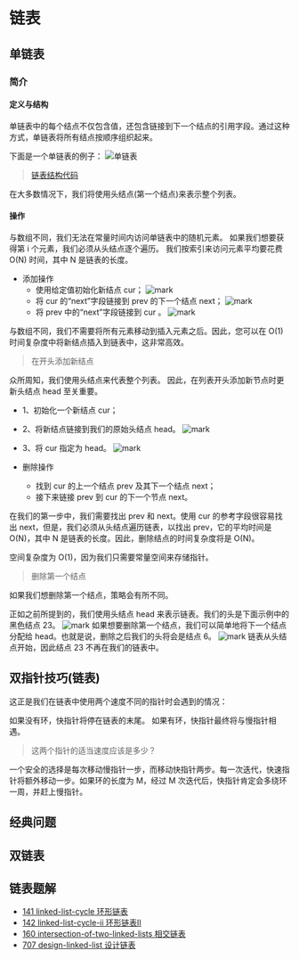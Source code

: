# 链表

## 单链表

### 简介

#### 定义与结构

单链表中的每个结点不仅包含值，还包含链接到下一个结点的引用字段。通过这种方式，单链表将所有结点按顺序组织起来。

下面是一个单链表的例子：
![单链表](http://picture.geniusdsy.cn/picture/20191221/2mBlYwcXlP2x.png?imageslim)

> [链表结构代码](https://github.com/GeniusDSY/LeetCode/blob/master/src/base/ListNode.java)

在大多数情况下，我们将使用头结点(第一个结点)来表示整个列表。

#### 操作

与数组不同，我们无法在常量时间内访问单链表中的随机元素。 如果我们想要获得第 i 个元素，我们必须从头结点逐个遍历。 我们按索引来访问元素平均要花费 O(N) 时间，其中 N 是链表的长度。

- 添加操作
    - 使用给定值初始化新结点 cur；
    ![mark](http://picture.geniusdsy.cn/picture/20191224/ru5QumHTJBXw.png?imageslim)
    - 将 cur 的“next”字段链接到 prev 的下一个结点 next；
    ![mark](http://picture.geniusdsy.cn/picture/20191224/BqWR2s44twCx.png?imageslim)
    - 将 prev 中的“next”字段链接到 cur 。
    ![mark](http://picture.geniusdsy.cn/picture/20191224/oJXIG8LdEkJs.png?imageslim)
    
与数组不同，我们不需要将所有元素移动到插入元素之后。因此，您可以在 O(1) 
时间复杂度中将新结点插入到链表中，这非常高效。

> 在开头添加新结点

众所周知，我们使用头结点来代表整个列表。
因此，在列表开头添加新节点时更新头结点 head 至关重要。
- 1、初始化一个新结点 cur；
- 2、将新结点链接到我们的原始头结点 head。
![mark](http://picture.geniusdsy.cn/picture/20191224/R5ctQ4ccFgw7.png?imageslim)
- 3、将 cur 指定为 head。
![mark](http://picture.geniusdsy.cn/picture/20191224/9tkEBfKX4oCO.png?imageslim)

- 删除操作

    - 找到 cur 的上一个结点 prev 及其下一个结点 next；
    - 接下来链接 prev 到 cur 的下一个节点 next。

在我们的第一步中，我们需要找出 prev 和 next。使用 cur 的参考字段很容易找出 next，但是，我们必须从头结点遍历链表，以找出 prev，它的平均时间是 O(N)，其中 N 是链表的长度。因此，删除结点的时间复杂度将是 O(N)。

空间复杂度为 O(1)，因为我们只需要常量空间来存储指针。

> 删除第一个结点

如果我们想删除第一个结点，策略会有所不同。

正如之前所提到的，我们使用头结点 head 来表示链表。我们的头是下面示例中的黑色结点 23。
![mark](http://picture.geniusdsy.cn/picture/20191224/KqhDLrVjic6d.png?imageslim)
如果想要删除第一个结点，我们可以简单地将下一个结点分配给 head。也就是说，删除之后我们的头将会是结点 6。
![mark](http://picture.geniusdsy.cn/picture/20191224/pmBfnEQabQvg.png?imageslim)
链表从头结点开始，因此结点 23 不再在我们的链表中。

## 双指针技巧(链表)
这正是我们在链表中使用两个速度不同的指针时会遇到的情况：

如果没有环，快指针将停在链表的末尾。
如果有环，快指针最终将与慢指针相遇。
> 这两个指针的适当速度应该是多少？

一个安全的选择是每次移动慢指针一步，而移动快指针两步。每一次迭代，快速指针将额外移动一步。如果环的长度为 M，经过 M 次迭代后，快指针肯定会多绕环一周，并赶上慢指针。
## 经典问题

## 双链表

## 链表题解
- [141 linked-list-cycle 环形链表](https://github.com/GeniusDSY/LeetCode/blob/master/src/explore/linked_list/LinkedListCycle.java)
- [142 linked-list-cycle-ii 环形链表II](https://github.com/GeniusDSY/LeetCode/blob/master/src/explore/linked_list/LinkedListCycleII.java)
- [160 intersection-of-two-linked-lists 相交链表](https://github.com/GeniusDSY/LeetCode/blob/master/src/explore/linked_list/IntersectionOfTwoLinkedLists.java)
- [707 design-linked-list 设计链表](https://github.com/GeniusDSY/LeetCode/blob/master/src/explore/linked_list/DesignLinkedList.java)
